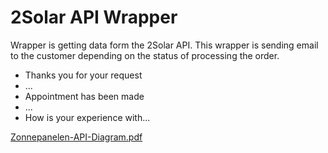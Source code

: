 # 2Solar API Wrapper

Wrapper is getting data form the 2Solar API. This wrapper is sending email to the customer depending on the status of processing the order.

- Thanks you for your request
- ...
- Appointment has been made
- ...
- How is your experience with...

[Zonnepanelen-API-Diagram.pdf](docs/Zonnepanelen-API-Diagram.pdf)
